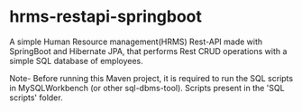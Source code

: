 # hrms-restapi-springboot
A simple Human Resource management(HRMS) Rest-API made with SpringBoot and Hibernate JPA, that performs Rest CRUD operations with a simple SQL database of employees.

Note- Before running this Maven project, it is required to run the SQL scripts in MySQLWorkbench (or other sql-dbms-tool). Scripts present in the 'SQL scripts' folder.
